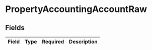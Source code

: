 # PropertyAccountingAccountRaw


## Fields

| Field       | Type        | Required    | Description |
| ----------- | ----------- | ----------- | ----------- |
